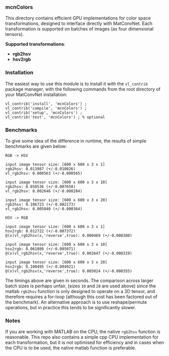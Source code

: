 ### mcnColors

This directory contains efficient GPU implementations for color space transformations, designed to interface directly with MatConvNet. Each transformation is supported on batches of images (as four dimensional tensors).  

**Supported transformations**:

* **rgb2hsv**
* **hsv2rgb**

### Installation

The easiest way to use this module is to install it with the `vl_contrib` package manager, with the following commands from the root directory of your MatConvNet installation:

```
vl_contrib('install', 'mcnColors') ;
vl_contrib('compile', 'mcnColors') ;
vl_contrib('setup', 'mcnColors') ;
vl_contrib('test', 'mcnColors') ; % optional
```

### Benchmarks

To give some idea of the difference in runtime, the results of simple benchmarks are given below:

```
RGB -> HSV

input image tensor size: [600 x 600 x 3 x 1]
rgb2hsv: 0.013987 (+/-0.010826)
vl_rgb2hsv: 0.000563 (+/-0.000565)

input image tensor size: [600 x 600 x 3 x 10]
rgb2hsv: 0.058536 (+/-0.007658)
vl_rgb2hsv: 0.002646 (+/-0.000284)

input image tensor size: [600 x 600 x 3 x 20]
rgb2hsv: 0.106723 (+/-0.002173)
vl_rgb2hsv: 0.005040 (+/-0.000364)

HSV -> RGB

input image tensor size: [600 x 600 x 3 x 1]
hsv2rgb: 0.012722 (+/-0.007372)
@(x)vl_rgb2hsv(x,'reverse',true): 0.000469 (+/-0.000380)

input image tensor size: [600 x 600 x 3 x 10]
hsv2rgb: 0.061080 (+/-0.005071)
@(x)vl_rgb2hsv(x,'reverse',true): 0.002647 (+/-0.000319)

input image tensor size: [600 x 600 x 3 x 20]
hsv2rgb: 0.100495 (+/-0.004921)
@(x)vl_rgb2hsv(x,'reverse',true): 0.005024 (+/-0.000355)

```

The timings above are given in seconds.  The comparison across larger batch sizes is perhaps unfair, (sizes `10` and `20` are used above) since the matlab `rgb2hsv` function is only designed to operate on a 3D tensor, and therefore requires a for-loop (although this cost has been factored out of the benchmark). An alternative approach is to use reshape/permute operations, but in practice this tends to be significantly slower.

### Notes

If you are working with MATLAB on the CPU, the native `rgb2hsv` function is reasonable.  This repo also contains a simple cpp CPU implementation for each transformation, but it is not optimised for efficiency and in cases when the CPU is to be used, the native matlab function is preferable. 
